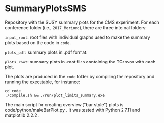 # SummaryPlotsSMS

Repository with the SUSY summary plots for the CMS experiment. For each conference folder (i.e., `2017_Moriond`), there are three internal folders:

  `input_root`: root files with individual graphs used to make the summary plots based on the code in `code`.

  `plots_pdf`: summary plots in .pdf format.

  `plots_root`: summary plots in .root files containing the TCanvas with each plot.
  
The plots are produced in the `code` folder by compiling the repository and running the executable, for instance:

    cd code
    ./compile.sh && ./run/plot_limits_summary.exe

The main script for creating overview ("bar style") plots is code/python/makeBarPlot.py . It was tested with Python 2.7.11 and matplotlib 2.2.2 .
